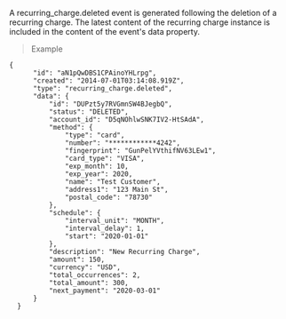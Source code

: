 <div class="method-area">
  <div class="method-copy">
    <div class="method-copy-padding">
      <p>A <span class="code-green">recurring_charge.deleted</span> event is generated following the deletion of a recurring charge. The latest content of the recurring charge instance is included in the content of the event's <span class="code-green">data</span> property.</p>
    </div>
  </div>
  <blockquote><p>Example</p></blockquote>

  <pre><code class="json">{
      "id": "aN1pQwDBS1CPAinoYHLrpg",
      "created": "2014-07-01T03:14:08.919Z",
      "type": "recurring_charge.deleted",
      "data": {
          "id": "DUPzt5y7RVGmnSW4BJegbQ",
          "status": "DELETED",
          "account_id": "D5qNOhlwSNK7IV2-HtSAdA",
          "method": {
              "type": "card",
              "number": "************4242",
              "fingerprint": "GunPelYVthifNV63LEw1",
              "card_type": "VISA",
              "exp_month": 10,
              "exp_year": 2020,
              "name": "Test Customer",
              "address1": "123 Main St",
              "postal_code": "78730"
          },
          "schedule": {
              "interval_unit": "MONTH",
              "interval_delay": 1,
              "start": "2020-01-01"
          },
          "description": "New Recurring Charge",
          "amount": 150,
          "currency": "USD",
          "total_occurrences": 2,
          "total_amount": 300,
          "next_payment": "2020-03-01"
      }
  }</code>
  </pre>
</div>
